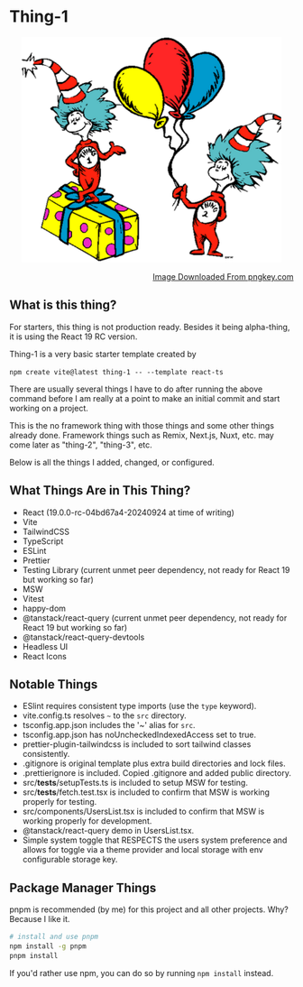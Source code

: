 # Thing-1

<p align="center">
  <img width="460" height="400" src="./public/img/pngkey.com-dr-seuss-characters-png-4807259.png">
</p>

<p align="right">
  <a href="https://www.pngkey.com/png/detail/480-4807259_dr-seuss-characters-png.png">Image Downloaded From pngkey.com</a>
</p>

## What is this thing?

For starters, this thing is not production ready. Besides it being alpha-thing, it is using the React 19 RC version.

Thing-1 is a very basic starter template created by

`npm create vite@latest thing-1 -- --template react-ts`

There are usually several things I have to do after running the above command before I am really at a point to make an initial commit and start working on a project.

This is the no framework thing with those things and some other things already done. Framework things such as Remix, Next.js, Nuxt, etc. may come later as "thing-2", "thing-3", etc.

Below is all the things I added, changed, or configured.

## What Things Are in This Thing?

- React (19.0.0-rc-04bd67a4-20240924 at time of writing)
- Vite
- TailwindCSS
- TypeScript
- ESLint
- Prettier
- Testing Library (current unmet peer dependency, not ready for React 19 but working so far)
- MSW
- Vitest
- happy-dom
- @tanstack/react-query (current unmet peer dependency, not ready for React 19 but working so far)
- @tanstack/react-query-devtools
- Headless UI
- React Icons

## Notable Things

- ESlint requires consistent type imports (use the `type` keyword).
- vite.config.ts resolves `~` to the `src` directory.
- tsconfig.app.json includes the '~' alias for `src`.
- tsconfig.app.json has noUncheckedIndexedAccess set to true.
- prettier-plugin-tailwindcss is included to sort tailwind classes consistently.
- .gitignore is original template plus extra build directories and lock files.
- .prettierignore is included. Copied .gitignore and added public directory.
- src/**tests**/setupTests.ts is included to setup MSW for testing.
- src/**tests**/fetch.test.tsx is included to confirm that MSW is working properly for testing.
- src/components/UsersList.tsx is included to confirm that MSW is working properly for development.
- @tanstack/react-query demo in UsersList.tsx.
- Simple system toggle that RESPECTS the users system preference and allows for toggle via a
  theme provider and local storage with env configurable storage key.

## Package Manager Things

pnpm is recommended (by me) for this project and all other projects.
Why? Because I like it.

```bash
# install and use pnpm
npm install -g pnpm
pnpm install
```

If you'd rather use npm, you can do so by running `npm install` instead.
